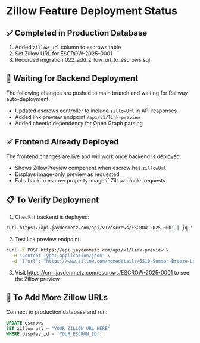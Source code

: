 # Zillow Feature Deployment Status

## ✅ Completed in Production Database
1. Added `zillow_url` column to escrows table
2. Set Zillow URL for ESCROW-2025-0001
3. Recorded migration 022_add_zillow_url_to_escrows.sql

## 🚀 Waiting for Backend Deployment
The following changes are pushed to main branch and waiting for Railway auto-deployment:
- Updated escrows controller to include `zillowUrl` in API responses
- Added link preview endpoint `/api/v1/link-preview`
- Added cheerio dependency for Open Graph parsing

## ✅ Frontend Already Deployed
The frontend changes are live and will work once backend is deployed:
- Shows ZillowPreview component when escrow has `zillowUrl`
- Displays image-only preview as requested
- Falls back to escrow property image if Zillow blocks requests

## 📋 To Verify Deployment

1. Check if backend is deployed:
```bash
curl https://api.jaydenmetz.com/api/v1/escrows/ESCROW-2025-0001 | jq '.zillowUrl'
```

2. Test link preview endpoint:
```bash
curl -X POST https://api.jaydenmetz.com/api/v1/link-preview \
  -H "Content-Type: application/json" \
  -d '{"url": "https://www.zillow.com/homedetails/6510-Summer-Breeze-Ln-Bakersfield-CA-93313/19056207_zpid/"}'
```

3. Visit https://crm.jaydenmetz.com/escrows/ESCROW-2025-0001 to see the Zillow preview

## 🔧 To Add More Zillow URLs

Connect to production database and run:
```sql
UPDATE escrows 
SET zillow_url = 'YOUR_ZILLOW_URL_HERE'
WHERE display_id = 'YOUR_ESCROW_ID';
```